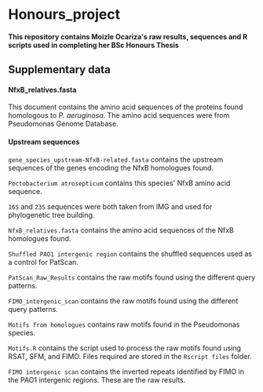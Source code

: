 # Honours_project
#### This repository contains Moizle Ocariza's raw results, sequences and R scripts used in completing her BSc Honours Thesis


## Supplementary data

#### NfxB_relatives.fasta
This document contains the amino acid sequences of the proteins found homologous to _P. aeruginosa_. The amino acid sequences were from Pseudomonas Genome Database.


#### Upstream sequences

```gene_species_upstream-NfxB-related.fasta``` contains the upstream sequences of the genes encoding the NfxB homologues found.

```Pectobacterium atrosepticum``` contains this species' NfxB amino acid sequence.

```16S``` and ```23S``` sequences were both taken from IMG and used for phylogenetic tree building.

```NfxB_relatives.fasta``` contains the amino acid sequences of the NfxB homologues found.

```Shuffled PAO1 intergenic region``` contains the shuffled sequences used as a control for PatScan.

```PatScan_Raw_Results``` contains the raw motifs found using the different  query patterns.

```FIMO_intergenic_scan``` contains the raw motifs found using the different query patterns.

```Motifs from homologues``` contains raw motifs found in the Pseudomonas species.

```Motifs.R``` contains the script used to process the raw motifs found using RSAT, SFM, and FIMO. Files required are stored in the ```Rscript files``` folder.

```FIMO intergenic scan``` contains the inverted repeats identified by FIMO in the PAO1 intergenic regions. These are the raw results.
